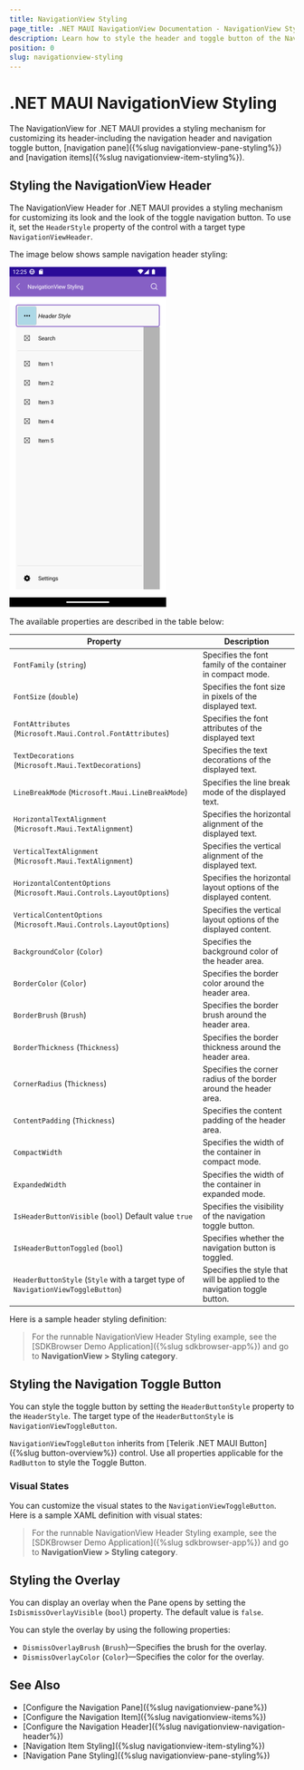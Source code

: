 ```yaml
---
title: NavigationView Styling
page_title: .NET MAUI NavigationView Documentation - NavigationView Styling
description: Learn how to style the header and toggle button of the NavigationView control for .NET MAUI. 
position: 0
slug: navigationview-styling
---
```


# .NET MAUI NavigationView Styling

The NavigationView for .NET MAUI provides a styling mechanism for customizing its header-including the navigation header and navigation toggle button, [navigation pane]({%slug navigationview-pane-styling%}) and [navigation items]({%slug navigationview-item-styling%}).

## Styling the NavigationView Header

The NavigationView Header for .NET MAUI provides a styling mechanism for customizing its look and the look of the toggle navigation button.
To use it, set the `HeaderStyle` property of the control with a target type `NavigationViewHeader`.

The image below shows sample navigation header styling:

![Telerik UI for .NET MAUI NavigationView Styling](../images/navigationview-header-styling.png)

The available properties are described in the table below:

| Property | Description |
| -------- | ----------- |
| `FontFamily` (`string`) | Specifies the font family of the container in compact mode. |
| `FontSize` (`double`) | Specifies the font size in pixels of the displayed text. |
| `FontAttributes` (`Microsoft.Maui.Control.FontAttributes`) | Specifies the font attributes of the displayed text |
| `TextDecorations` (`Microsoft.Maui.TextDecorations`) | Specifies the text decorations of the displayed text. |
| `LineBreakMode` (`Microsoft.Maui.LineBreakMode`) | Specifies the line break mode of the displayed text. |
| `HorizontalTextAlignment` (`Microsoft.Maui.TextAlignment`) | Specifies the horizontal alignment of the displayed text. |
| `VerticalTextAlignment` (`Microsoft.Maui.TextAlignment`) | Specifies the vertical alignment of the displayed text. |
| `HorizontalContentOptions` (`Microsoft.Maui.Controls.LayoutOptions`) | Specifies the horizontal layout options of the displayed content. |
| `VerticalContentOptions` (`Microsoft.Maui.Controls.LayoutOptions`) | Specifies the vertical layout options of the displayed content. |
| `BackgroundColor` (`Color`) | Specifies the background color of the header area. |
| `BorderColor` (`Color`) | Specifies the border color around the header area. |
| `BorderBrush` (`Brush`) | Specifies the border brush around the header area. |
| `BorderThickness` (`Thickness`) | Specifies the border thickness around the header area. |
| `CornerRadius` (`Thickness`) | Specifies the corner radius of the border around the header area. |
| `ContentPadding` (`Thickness`) | Specifies the content padding of the header area. |
| `CompactWidth` | Specifies the width of the container in compact mode. |
| `ExpandedWidth` | Specifies the width of the container in expanded mode. |
| `IsHeaderButtonVisible` (`bool`) Default value `true` | Specifies the visibility of the navigation toggle button. |
| `IsHeaderButtonToggled` (`bool`) | Specifies whether the navigation button is toggled. |
| `HeaderButtonStyle` (`Style` with a target type of `NavigationViewToggleButton`) | Specifies the style that will be applied to the navigation toggle button. |

Here is a sample header styling definition:

<snippet id='navigationview-header-styling' />

> For the runnable NavigationView Header Styling example, see the [SDKBrowser Demo Application]({%slug sdkbrowser-app%}) and go to **NavigationView > Styling category**.

## Styling the Navigation Toggle Button 

You can style the toggle button by setting the `HeaderButtonStyle` property to the `HeaderStyle`. The target type of the `HeaderButtonStyle` is `NavigationViewToggleButton`.

`NavigationViewToggleButton` inherits from [Telerik .NET MAUI Button]({%slug button-overview%}) control. Use all properties applicable for the `RadButton` to style the Toggle Button.

### Visual States

You can customize the visual states to the `NavigationViewToggleButton`. Here is a sample XAML definition with visual states:

<snippet id='navigationview-togglebutton-styling' />

> For the runnable NavigationView Header Styling example, see the [SDKBrowser Demo Application]({%slug sdkbrowser-app%}) and go to **NavigationView > Styling category**. 

## Styling the Overlay

You can display an overlay when the Pane opens by setting the `IsDismissOverlayVisible` (`bool`) property. The default value is `false`.

You can style the overlay by using the following properties:

* `DismissOverlayBrush` (`Brush`)&mdash;Specifies the brush for the overlay.
* `DismissOverlayColor` (`Color`)&mdash;Specifies the color for the overlay.

## See Also

- [Configure the Navigation Pane]({%slug navigationview-pane%})
- [Configure the Navigation Item]({%slug navigationview-items%})
- [Configure the Navigation Header]({%slug navigationview-navigation-header%})
- [Navigation Item Styling]({%slug navigationview-item-styling%})
- [Navigation Pane Styling]({%slug navigationview-pane-styling%})
